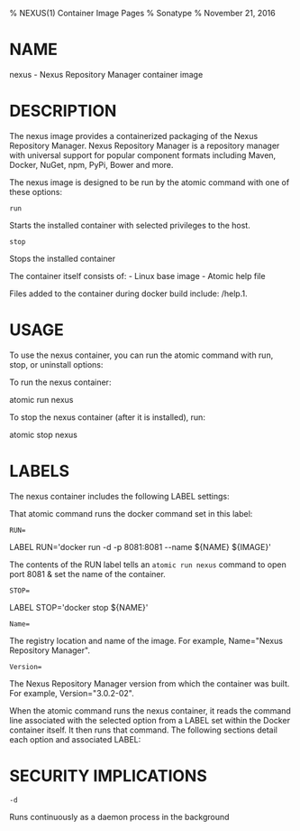 % NEXUS(1) Container Image Pages
% Sonatype
% November 21, 2016

# NAME
nexus \- Nexus Repository Manager container image

# DESCRIPTION
The nexus image provides a containerized packaging of the Nexus Repository Manager.
Nexus Repository Manager is a repository manager with universal support for popular component formats including Maven, Docker, NuGet, npm, PyPi, Bower and more.

The nexus image is designed to be run by the atomic command with one of these options:

`run`

Starts the installed container with selected privileges to the host.

`stop`

Stops the installed container

The container itself consists of:
    - Linux base image
    - Atomic help file

Files added to the container during docker build include: /help.1.

# USAGE
To use the nexus container, you can run the atomic command with run, stop, or uninstall options:

To run the nexus container:

  atomic run nexus

To stop the nexus container (after it is installed), run:

  atomic stop nexus

# LABELS
The nexus container includes the following LABEL settings:

That atomic command runs the docker command set in this label:

`RUN=`

  LABEL RUN='docker run -d -p 8081:8081 --name ${NAME} ${IMAGE}'

  The contents of the RUN label tells an `atomic run nexus` command to open port 8081 & set the name of the container.

`STOP=`

  LABEL STOP='docker stop ${NAME}'

`Name=`

The registry location and name of the image. For example, Name="Nexus Repository Manager".

`Version=`

The Nexus Repository Manager version from which the container was built. For example, Version="3.0.2-02".

When the atomic command runs the nexus container, it reads the command line associated with the selected option
from a LABEL set within the Docker container itself. It then runs that command. The following sections detail
each option and associated LABEL:

# SECURITY IMPLICATIONS

`-d`

Runs continuously as a daemon process in the background
